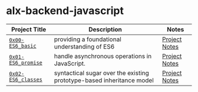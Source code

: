 # alx-backend-javascript

| Project Title   | Description                                   | Notes                                      |
|-----------------|-----------------------------------------------|--------------------------------------------|
| [`0x00-ES6_basic`](./0x00-ES6_basic)  | providing a foundational understanding of ES6 | [Project Notes](./0x00-ES6_basic/notes.md) |
| [`0x01-ES6_promise`](./0x01-ES6_promise)  | handle asynchronous operations in JavaScript. | [Project Notes](./0x01-ES6_promise/notes.md) |
| [`0x02-ES6_classes`](./0x02-ES6_classes)  | syntactical sugar over the existing prototype-based inheritance model | [Project Notes](./0x02-ES6_classes/notes.md) |

